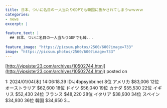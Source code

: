 ```yaml
---
title: 日本、ついに名目の一人当たりGDPでも韓国に抜かされてしまうｗｗｗｗ
categories:
- news
excerpt: |
  
feature_text: |
  ## 日本、ついに名目の一人当たりGDPでも韓...
  
feature_image: "https://picsum.photos/2560/600?image=733"
image: "https://picsum.photos/2560/600?image=733"
---
```


[http://vipsister23.com/archives/10502744.html](http://vipsister23.com/archives/10502744.html)
posted on 

<!--more-->

1: 2024/01/04(木) 14:06:18.39 ID:J4bpsybbr.net 8位 アメリカ $83,006 12位 オーストラリア $62,600 18位 ドイツ $56,040 19位 カナダ $55,530 22位 イギリス $52,430 24位 フランス $48,220 28位 イタリア $38,930 34位 スペイン $34,930 36位 韓国 $34,650 3...
